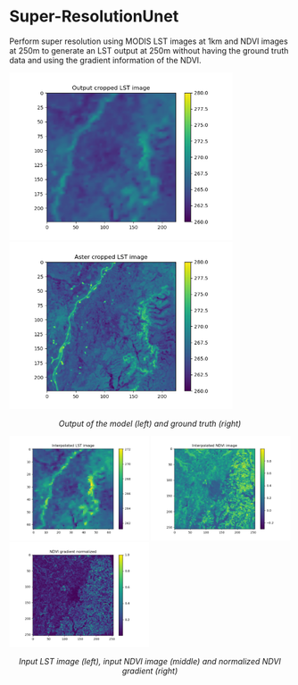 # Super-ResolutionUnet


Perform super resolution using MODIS LST images at 1km and NDVI images at 250m to generate an LST output at 250m without having the ground truth data and using the gradient information of the NDVI.  

<p float="left">
  <img src="./example_images/final_lst.png" width="400" />
  <img src="./example_images/final_aster.png" width="400" /> 
</p>

<p align="center">
  <em>Output of the model (left) and ground truth (right)</em>
</p>

<p float="left">
  <img src="./example_images/interpolated_lst.png" width="250" />
  <img src="./example_images/interpolated_ndvi.png" width="250" />
  <img src="./example_images/grad_output_ndvi_normalized.png" width="250" />
</p>

<p align="center">
  <em>Input LST image (left), input NDVI image (middle) and normalized NDVI gradient (right)</em>
</p>



